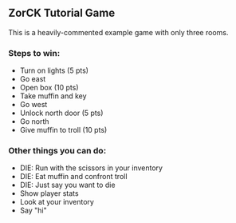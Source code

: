 ## ZorCK Tutorial Game
This is a heavily-commented example game with only three rooms.

### Steps to win:
- Turn on lights (5 pts)
- Go east
- Open box (10 pts)
- Take muffin and key
- Go west
- Unlock north door (5 pts)
- Go north
- Give muffin to troll (10 pts)

### Other things you can do:
- DIE: Run with the scissors in your inventory
- DIE: Eat muffin and confront troll
- DIE: Just say you want to die
- Show player stats
- Look at your inventory
- Say "hi"
